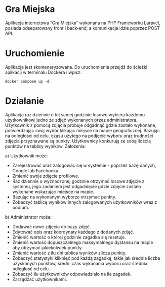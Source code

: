 ﻿# Gra Miejska
Aplikacja internetowa “Gra Miejska” wykonana na PHP Frameworku Laravel, posiada odseparowany front i back-end, a komunikacja idzie poprzez POST API.

# Uruchomienie
Aplikacja jest skonteneryzowana. Do uruchomienia przejdź do ścieżki aplikacji w terminalu Dockera i wpisz:
```
docker compose up -d
```

# Działanie
 Aplikacja raz dziennie o tej samej godzinie losowo wybiera każdemu użytkownikowi jedno ze zdjęć wykonanych przez administratora. Użytkownik z pomocą zdjęcia próbuje odgadnąć gdzie zostało wykonane, potwierdzając swój wybór klikając miejsce na mapie geograficznej. Bazując na odległości od celu, czasu użytego na podjęcie wyboru oraz trudności zdjęcia przyznawane są punkty. Użytkownicy konkurują ze sobą ilością punktów na tablicy wyników.
Założenia:

a) Użytkownik może:
- Zarejestrować oraz zalogować się w systemie - poprzez bazę danych, Google lub Facebooka.
- Zmienić swoje zdjęcie profilowe.
- Raz dziennie o wyznaczonej godzinie otrzymać losowe zdjęcie z systemu, jego zadaniem jest odgadnięcie gdzie zdjęcie zostało wykonane wskazując miejsce na mapie.
- Bazując na wykonanym wyborze otrzymać punkty.
- Zobaczyć tablicę wyników innych zalogowanych użytkowników wraz z podium.

b) Administrator może:
- Dodawać nowe zdjęcia do bazy zdjęć.
- Edytować opis oraz koordynaty każdego z dodanych zdjęć.
- Zmienić wartość o której godzinie zagadka się resetuje.
- Zmienić wartość dopuszczalnego maksymalnego dystansu na mapie aby otrzymać jakiekolwiek punkty.
- Zmienić wartość z ilu dni tablica wyników zlicza punkty.
- Zobaczyć statystyki kliknięć pod każdą zagadką, takie jak średnia liczba uzyskanych punktów, średni czas wykonania wyboru oraz średnia odległość od celu.
- Zobaczyć ilu użytkowników odpowiedziało na ile zagadek.
- Zarządzać użytkownikami.
